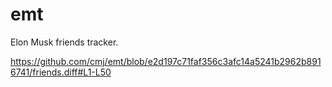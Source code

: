 # emt
Elon Musk friends tracker.

https://github.com/cmj/emt/blob/e2d197c71faf356c3afc14a5241b2962b8916741/friends.diff#L1-L50

